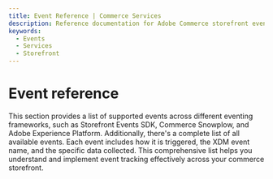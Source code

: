 ```yaml
---
title: Event Reference | Commerce Services
description: Reference documentation for Adobe Commerce storefront events, including framework support and complete event information.
keywords:
  - Events
  - Services
  - Storefront
---
```


# Event reference

This section provides a list of supported events across different eventing frameworks, such as Storefront Events SDK, Commerce Snowplow, and Adobe Experience Platform. Additionally, there's a complete list of all available events. Each event includes how it is triggered, the XDM event name, and the specific data collected. This comprehensive list helps you understand and implement event tracking effectively across your commerce storefront.
